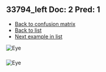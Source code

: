 ## 33794_left Doc: 2 Pred: 1
- [Back to confusion matrix](https://github.com/juliandewit/kaggle_retinopathy/blob/master/matrix.md)
- [Back to list](https://github.com/juliandewit/kaggle_retinopathy/blob/master/lists/21/list.md)
- [Next example in list](https://github.com/juliandewit/kaggle_retinopathy/blob/master/lists/21/33/33876_left.md)

![Eye](https://retinopaty.blob.core.windows.net/size1024/33794_left_2.jpeg)

### 

![Eye]()

